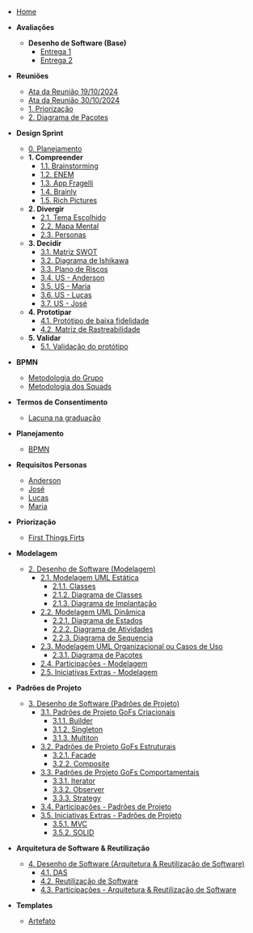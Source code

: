 <!-- docs/_sidebar.md -->

- [Home](/)

- **Avaliações**
  - **Desenho de Software (Base)**
    - [Entrega 1](/Avaliacoes/entrega_01.md)
    - [Entrega 2](/Avaliacoes/entrega_2.md)

- **Reuniões**
  - [Ata da Reunião 19/10/2024](/Atas/reuniao_19-10-24.md)
  - [Ata da Reunião 30/10/2024](/Atas/reuniao_30-10-24.md)
  - [1. Priorização](/Atas/1.Priorizacao.md)
  - [2. Diagrama de Pacotes](/Atas/2.Diagrama-de-Pacotes.md)

- **Design Sprint**
  - [0. Planejamento](/DesignSprint/planejamento.md)
  - **1. Compreender**
    - [1.1. Brainstorming](/Artefatos/brainstorming.md)
    - [1.2. ENEM](/Artefatos/enem.md)
    - [1.3. App Fragelli](/Artefatos/app_fragelli)
    - [1.4. Brainly](/Artefatos/brainly.md)
    - [1.5. Rich Pictures](/)
  - **2. Divergir**
    - [2.1. Tema Escolhido](/Artefatos/tema_escolhido.md)
    - [2.2. Mapa Mental](/Artefatos/mapa-mental.md)
    - [2.3. Personas](/Artefatos/personas.md)
  - **3. Decidir**
    - [3.1. Matriz SWOT](/Artefatos/matriz_swot.md)
    - [3.2. Diagrama de Ishikawa](/Artefatos/ishikawa.md)
    - [3.3. Plano de Riscos](/Artefatos/plano_riscos.md)
    - [3.4. US - Anderson](/Artefatos/user_story_anderson.md)
    - [3.5. US - Maria](/Artefatos/user_story_maria.md)
    - [3.6. US - Lucas](/Artefatos/user_story_lucas.md)
    - [3.7. US - José](/Artefatos/user_story_jose.md)
  - **4. Prototipar**
    - [4.1. Protótipo de baixa fidelidade](/Artefatos/prototipo.md)
    - [4.2. Matriz de Rastreabilidade](/Artefatos/rastreabilidade.md)
  - **5. Validar**
    - [5.1. Validação do protótipo](/Artefatos/validacao_prototipo.md)
  
- **BPMN**
  - [Metodologia do Grupo](/BPMN/metodologia_grupo.md)
  - [Metodologia dos Squads](/BPMN/metodologia_squads.md)

- **Termos de Consentimento**

  - [Lacuna na graduação](/TermosDeConsentimento/Enquetes/Brainly.md)

- **Planejamento**
  - [BPMN](/Planejamento/BPMN.md)

- **Requisitos Personas**
  - [Anderson](/Personas/requisitos_anderson.md)
  - [José](/Personas/requisitos_jose.md)
  - [Lucas](/Personas/requisitos_lucas.md)
  - [Maria](/Personas/requisitos_maria.md)

- **Priorização**
  - [First Things Firts](/Requisitos/Escopo.md)

- **Modelagem**
  - [2. Desenho de Software (Modelagem)](/Modelagem/2.Modelagem.md)
    - [2.1. Modelagem UML Estática](/Modelagem/2.1.ModelagemEstatica.md)
        - [2.1.1. Classes](/Modelagem/2.1.1.Classes.md)
        - [2.1.2. Diagrama de Classes](/Modelagem/2.1.2.DiagramaClasses.md)
        - [2.1.3. Diagrama de Implantação](/Modelagem/2.1.3.DiagramaImplantacao.md)
    - [2.2. Modelagem UML Dinâmica](/Modelagem/2.2.ModelagemDinamica.md)
        - [2.2.1. Diagrama de Estados](/Modelagem/2.2.1.DiagramaEstados.md)
        - [2.2.2. Diagrama de Atividades](/Modelagem/2.2.2.DiagramaAtividades.md)
        - [2.2.3. Diagrama de Sequencia](/Modelagem/2.2.3.DiagramaSequencia.md)
    - [2.3. Modelagem UML Organizacional ou Casos de Uso](/Modelagem/2.3.ModelagemOrganizacionalCasosDeUso.md)
        - [2.3.1. Diagrama de Pacotes](/Modelagem/2.3.1.DiagramaPacotes)
    - [2.4. Participações - Modelagem](/Modelagem/2.6.ParticipacoesModelagem.md)
    - [2.5. Iniciativas Extras - Modelagem](/Modelagem/2.5.IniciativasExtras.md)

- **Padrões de Projeto**
  - [3. Desenho de Software (Padrões de Projeto)](PadroesDeProjeto/3.PadroesDeProjeto.md)
    - [3.1. Padrões de Projeto GoFs Criacionais](PadroesDeProjeto/3.1.GoFsCriacionais.md)
      - [3.1.1. Builder](PadroesDeProjeto/GofsCriacionais/builder.md)
      - [3.1.2. Singleton](PadroesDeProjeto/GofsCriacionais/singleton.md)
      - [3.1.3. Multiton](PadroesDeProjeto/GofsCriacionais/multiton.md)
    - [3.2. Padrões de Projeto GoFs Estruturais](PadroesDeProjeto/3.2.GoFsEstruturais.md)
      - [3.2.1. Facade](PadroesDeProjeto/3.2.1.Facade.md)
      - [3.2.2. Composite](PadroesDeProjeto/3.2.2.Composite.md)
    - [3.3. Padrões de Projeto GoFs Comportamentais](PadroesDeProjeto/3.3.GoFsComportamentais.md)
      - [3.3.1. Iterator](PadroesDeProjeto/3.3.1.Iterator.md)
      - [3.3.2. Observer](PadroesDeProjeto/3.3.2.Observer.md)
      - [3.3.3. Strategy](PadroesDeProjeto/3.3.3.Strategy.md)
    - [3.4. Participações - Padrões de Projeto](PadroesDeProjeto/3.4.ParticipacoesPadroes.md)
    - [3.5. Iniciativas Extras - Padrões de Projeto](PadroesDeProjeto/3.5.IniciativasExtras.md)
      - [3.5.1. MVC](PadroesDeProjeto/IniciativasExtras/mvc.md)
      - [3.5.2. SOLID](PadroesDeProjeto/IniciativasExtras/solid.md)

- **Arquitetura de Software & Reutilização**
  - [4. Desenho de Software (Arquitetura & Reutilização de Software)](/ArquiteturaReutilizacao/4.ArquiteturaReutilizacao.md)
    - [4.1. DAS](/ArquiteturaReutilizacao/4.1.DAS.md)
    - [4.2. Reutilização de Software](/ArquiteturaReutilizacao/4.2.ReutilizacaoDeSoftware.md)
    - [4.3. Participações - Arquitetura & Reutilização de Software](/ArquiteturaReutilizacao/4.3.ParticipacoesArqReutilizacao.md)

- **Templates**
  - [Artefato](/Templates/template_artefato.md)
